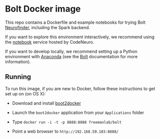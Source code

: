 # Bolt Docker image

This repo contains a Dockerfile and example notebooks for trying Bolt [Neurofinder](http://neurofinder.codeneuro.org), including the Spark backend.

If you want to explore this environment interactively, we recommend using the [notebook](http://notebooks.codeneuro.org) service hosted by CodeNeuro.

If you want to develop locally, we recommend setting up a Python environment with [Anaconda](https://store.continuum.io/cshop/anaconda/) (see the [Bolt](http://bolt-project.org) documentation for more information).

## Running

To run this image, if you are new to Docker, follow these instructions to get set up on (on OS X):

- Download and install [boot2docker](https://github.com/boot2docker/osx-installer/releases/tag/v1.7.1)

- Launch the `boot2docker` application from your `Applications` folder

- Type `docker run -i -t -p 8888:8888 freemanlab/bolt`

- Point a web browser to `http://192.168.59.103:8888/`